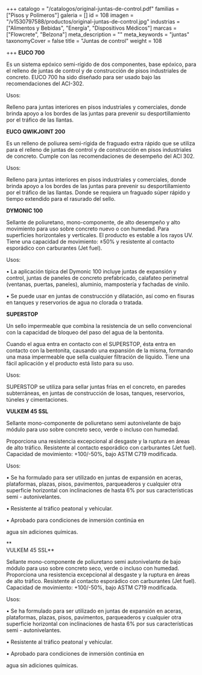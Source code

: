 +++
catalogo = "/catalogos/original-juntas-de-control.pdf"
familias = ["Pisos y Polímeros"]
galeria = []
id = 108
imagen = "/v1530797588/productos/original-juntas-de-control.jpg"
industrias = ["Alimentos y Bebidas", "Energía", "Dispositivos Médicos"]
marcas = ["Flowcrete", "Belzona"]
meta_description = ""
meta_keywords = "juntas"
taxonomyCover = false
title = "Juntas de control"
weight = 108

+++
**EUCO 700**

Es un sistema epóxico semi-rígido de dos componentes, base epóxico, para el relleno de juntas de control y de construcción de pisos industriales de concreto. EUCO 700 ha sido diseñado para ser usado bajo las recomendaciones del ACI-302.

Usos:

Relleno para juntas interiores en pisos industriales y comerciales, donde brinda apoyo a los bordes de las juntas para prevenir su desportillamiento por el tráfico de las llantas.

**EUCO QWIKJOINT 200**

Es un relleno de poliurea semi-rígida de fraguado extra rápido que se utiliza para el relleno de juntas de control y de construcción en pisos industriales de concreto. Cumple con las recomendaciones de desempeño del ACI 302.

Usos:

Relleno para juntas interiores en pisos industriales y comerciales, donde brinda apoyo a los bordes de las juntas para prevenir su desportillamiento por el tráfico de las llantas. Donde se requiera un fraguado súper rápido y tiempo extendido para el rasurado del sello.

**DYMONIC 100**

Sellante de poliuretano, mono-componente, de alto desempeño y alto movimiento para uso sobre concreto nuevo o con humedad. Para superficies horizontales y verticales. El producto es estable a los rayos UV. Tiene una capacidad de movimiento: ±50% y resistente al contacto esporádico con carburantes (Jet fuel).

Usos:

• La aplicación típica del Dymonic 100 incluye juntas de expansión y control, juntas de paneles de concreto prefabricado, calafateo perimetral (ventanas, puertas, paneles), aluminio, mampostería y fachadas de vinilo.

• Se puede usar en juntas de construcción y dilatación, así como en fisuras en tanques y reservorios de agua no clorada o tratada.

  
**SUPERSTOP**

Un sello impermeable que combina la resistencia de un sello convencional con la capacidad de bloqueo del paso del agua de la bentonita.

Cuando el agua entra en contacto con el SUPERSTOP, ésta entra en contacto con la bentonita, causando una expansión de la misma, formando una masa impermeable que sella cualquier filtración de líquido. Tiene una fácil aplicación y el producto está listo para su uso.

Usos:

SUPERSTOP se utiliza para sellar juntas frías en el concreto, en paredes subterráneas, en juntas de construcción de losas, tanques, reservorios, túneles y cimentaciones.

  
**VULKEM 45 SSL**

Sellante mono-componente de poliuretano semi autonivelante de bajo módulo para uso sobre concreto seco, verde o incluso con humedad.

Proporciona una resistencia excepcional al desgaste y la ruptura en áreas de alto tráfico. Resistente al contacto esporádico con carburantes (Jet fuel). Capacidad de movimiento: +100/-50%, bajo ASTM C719 modificada.

Usos:

• Se ha formulado para ser utilizado en juntas de expansión en aceras, plataformas, plazas, pisos, pavimentos, parqueaderos y cualquier otra superficie horizontal con inclinaciones de hasta 6% por sus características semi - autonivelantes.

• Resistente al tráfico peatonal y vehicular.

• Aprobado para condiciones de inmersión continúa en

 agua sin adiciones químicas.

**  
VULKEM 45 SSL**

Sellante mono-componente de poliuretano semi autonivelante de bajo módulo para uso sobre concreto seco, verde o incluso con humedad. Proporciona una resistencia excepcional al desgaste y la ruptura en áreas de alto tráfico. Resistente al contacto esporádico con carburantes (Jet fuel). Capacidad de movimiento: +100/-50%, bajo ASTM C719 modificada.

Usos:

• Se ha formulado para ser utilizado en juntas de expansión en aceras, plataformas, plazas, pisos, pavimentos, parqueaderos y cualquier otra superficie horizontal con inclinaciones de hasta 6% por sus características semi - autonivelantes.

• Resistente al tráfico peatonal y vehicular.

• Aprobado para condiciones de inmersión continúa en

agua sin adiciones químicas.